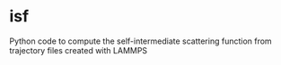 # isf
Python code to compute the self-intermediate scattering function from trajectory files created with LAMMPS

